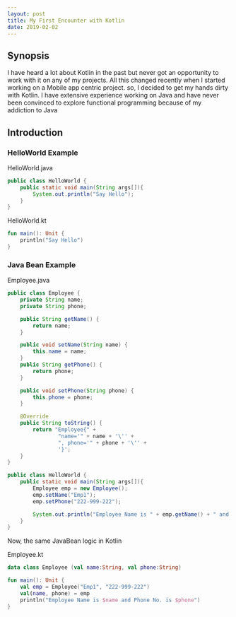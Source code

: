 ```yaml
---
layout: post
title: My First Encounter with Kotlin
date: 2019-02-02
---
```


## Synopsis
I have heard a lot about Kotlin in the past but never got an opportunity to work with it on any of my projects. All this changed recently when I started working on a Mobile app centric project. so, I decided to get my hands dirty with Kotlin. I have extensive experience working on Java and have never been convinced to explore functional programming because of my addiction to Java

## Introduction
### HelloWorld Example

HelloWorld.java
``` java
public class HelloWorld {
    public static void main(String args[]){
        System.out.println("Say Hello");
    }
}
```
HelloWorld.kt
``` kotlin
fun main(): Unit {
    println("Say Hello")
}
```
### Java Bean Example
Employee.java
``` java
public class Employee {
    private String name;
    private String phone;

    public String getName() {
        return name;
    }

    public void setName(String name) {
        this.name = name;
    }
    public String getPhone() {
        return phone;
    }

    public void setPhone(String phone) {
        this.phone = phone;
    }

    @Override
    public String toString() {
        return "Employee{" +
                "name='" + name + '\'' +
                ", phone='" + phone + '\'' +
                '}';
    }
}
```
``` java
public class HelloWorld {
    public static void main(String args[]){
        Employee emp = new Employee();
        emp.setName("Emp1");
        emp.setPhone("222-999-222");

        System.out.println("Employee Name is " + emp.getName() + " and Phone No. is " + emp.getPhone());
    }
}
```
Now, the same JavaBean logic in Kotlin

Employee.kt
``` kotlin
data class Employee (val name:String, val phone:String)
```
``` kotlin
fun main(): Unit {
    val emp = Employee("Emp1", "222-999-222")
    val(name, phone) = emp
    println("Employee Name is $name and Phone No. is $phone")
}
```
